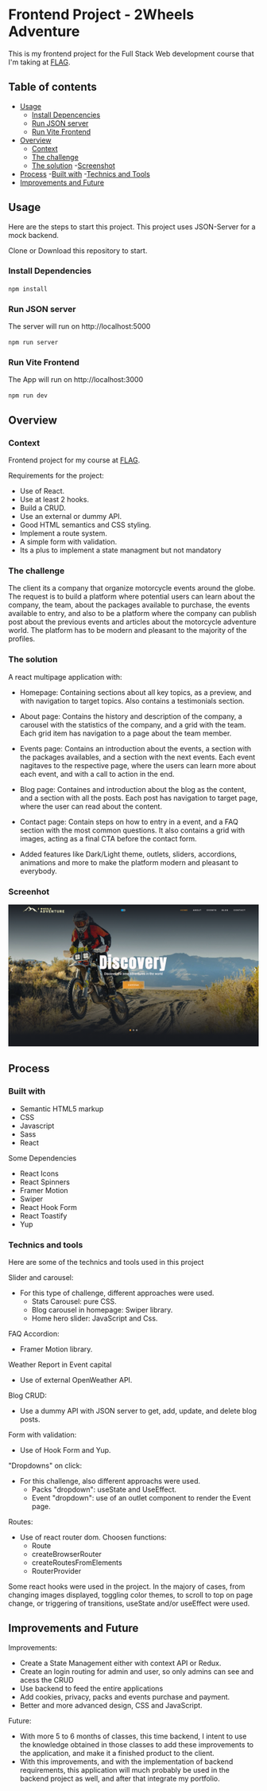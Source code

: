 # Frontend Project - 2Wheels Adventure

This is my frontend project for the Full Stack Web development course that I'm taking at [FLAG](https://flag.pt/curso/full-stack-web-developer).

## Table of contents

- [Usage](#usage)
  - [Install Depencencies](#install-dependencies)
  - [Run JSON server](#run-json-server)
  - [Run Vite Frontend](#run-vite-frontend)
- [Overview](#overview)
  - [Context](#context)
  - [The challenge](#the-challenge)
  - [The solution](#the-solution) -[Screenshot](#screenshot)
- [Process](#process) -[Built with](#built-with) -[Technics and Tools](#technics-and-tools)
- [Improvements and Future](#imporvements-and-future)

## Usage

Here are the steps to start this project.
This project uses JSON-Server for a mock backend.

Clone or Download this repository to start.

### Install Dependencies

`npm install`


### Run JSON server

The server will run on http://localhost:5000

`npm run server`


### Run Vite Frontend

The App will run on http://localhost:3000

`npm run dev `


## Overview

### Context

Frontend project for my course at [FLAG](https://https://flag.pt/curso/full-stack-web-developer).

Requirements for the project:
- Use of React.
- Use at least 2 hooks.
- Build a CRUD.
- Use an external or dummy API.
- Good HTML semantics and CSS styling.
- Implement a route system.
- A simple form with validation.
- Its a plus to implement a state managment but not mandatory
  

### The challenge

The client its a company that organize motorcycle events around the globe.
The request is to build a platform where potential users can learn about the company, the team, about the packages available to purchase, the events available to entry, and also to be a platform where the company can publish post about the previous events and articles about the motorcycle adventure world.
The platform has to be modern and pleasant to the majority of the profiles.


### The solution

A react multipage application with:

- Homepage: Containing sections about all key topics, as a preview, and with navigation to target topics. Also contains a testimonials section.
  
- About page: Contains the history and description of the company, a carousel with the statistics of the company, and a grid with the team. Each grid item has navigation to a page about the team member.
  
- Events page: Contains an introduction about the events, a section with the packages availables, and a section with the next events. Each event nagitaves to the respective page, where the users can learn more about each event, and with a call to action in the end.

- Blog page: Containes and introduction about the blog as the content, and a section with all the posts. Each post has navigation to target page, where the user can read about the content.

- Contact page: Contain steps on how to entry in a event, and a FAQ section with the most common questions. It also contains a grid with images, acting as a final CTA before the contact form.

- Added features like Dark/Light theme, outlets, sliders, accordions, animations and more to make the platform modern and pleasant to everybody.
  

### Screenhot

![](./public/assets/screenshot.png)

## Process

### Built with

- Semantic HTML5 markup
- CSS
- Javascript
- Sass
- React
  

Some Dependencies
- React Icons
- React Spinners
- Framer Motion
- Swiper
- React Hook Form
- React Toastify
- Yup
  

### Technics and tools

Here are some of the technics and tools used in this project

Slider and carousel:
- For this type of challenge, different approaches were used.
  - Stats Carousel: pure CSS.
  - Blog carousel in homepage: Swiper library.
  - Home hero slider: JavaScript and Css.
    

FAQ Accordion:
- Framer Motion library.
  
Weather Report in Event capital
- Use of external OpenWeather API.
  
Blog CRUD:
- Use a dummy API with JSON server to get, add, update, and delete blog posts.
  
Form with validation:
- Use of Hook Form and Yup.
  

"Dropdowns" on click:
- For this challenge, also different approachs were used.
  - Packs "dropdown": useState and UseEffect.
  - Event "dropdown": use of an outlet component to render the Event page.
    

Routes:
- Use of react router dom. Choosen functions:
  - Route
  - createBrowserRouter
  - createRoutesFromElements
  - RouterProvider

Some react hooks were used in the project.
In the majory of cases, from changing images displayed, toggling color themes, to scroll to top on page change, or triggering of transitions, useState and/or useEffect were used.


## Improvements and Future

Improvements:
- Create a State Management either with context API or Redux.
- Create an login routing for admin and user, so only admins can see and acess the CRUD
- Use backend to feed the entire applications
- Add cookies, privacy, packs and events purchase and payment.
- Better and more advanced design, CSS and JavaScript.
  

Future:
- With more 5 to 6 months of classes, this time backend, I intent to use the knowledge obtained in those classes to add these improvements to the application, and make it a finished product to the client.
- With this improvements, and with the implementation of backend requirements, this application will much probably be used in the backend project as well, and after that integrate my portfolio.
